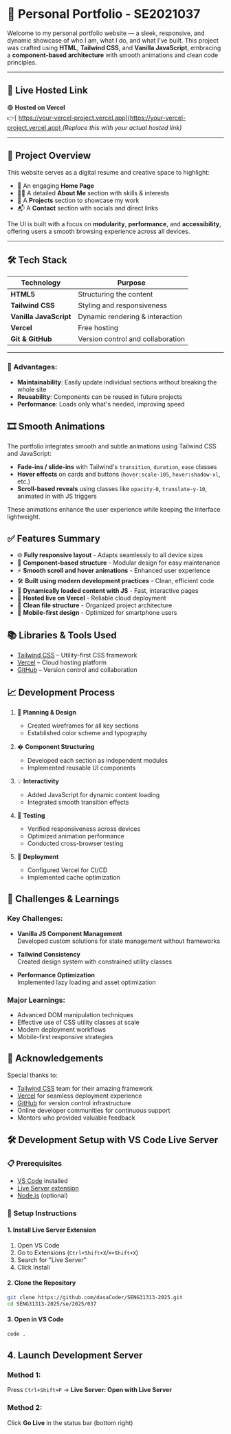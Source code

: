 # 💼 Personal Portfolio - SE2021037

Welcome to my personal portfolio website — a sleek, responsive, and dynamic showcase of who I am, what I do, and what I’ve built. This project was crafted using **HTML**, **Tailwind CSS**, and **Vanilla JavaScript**, embracing a **component-based architecture** with smooth animations and clean code principles.

---

## 🚀 Live Hosted Link
🟢 **Hosted on Vercel**  
👉[ [https://your-vercel-project.vercel.app](https://your-vercel-project.vercel.app)  ](https://seng-31313-2025-seven.vercel.app/)
*(Replace this with your actual hosted link)*

---

## 🎯 Project Overview
This website serves as a digital resume and creative space to highlight:

- 👋 An engaging **Home Page**
- 👨‍💻 A detailed **About Me** section with skills & interests
- 🧩 A **Projects** section to showcase my work
- 📬 A **Contact** section with socials and direct links

The UI is built with a focus on **modularity**, **performance**, and **accessibility**, offering users a smooth browsing experience across all devices.

---

## 🛠️ Tech Stack

| Technology | Purpose |
|------------|---------|
| **HTML5** | Structuring the content |
| **Tailwind CSS** | Styling and responsiveness |
| **Vanilla JavaScript** | Dynamic rendering & interaction |
| **Vercel** | Free hosting |
| **Git & GitHub** | Version control and collaboration |

---
### 🔄 Advantages:
- **Maintainability**: Easily update individual sections without breaking the whole site
- **Reusability**: Components can be reused in future projects
- **Performance**: Loads only what's needed, improving speed

## 🎞️ Smooth Animations
The portfolio integrates smooth and subtle animations using Tailwind CSS and JavaScript:
- **Fade-ins / slide-ins** with Tailwind's `transition`, `duration`, `ease` classes
- **Hover effects** on cards and buttons (`hover:scale-105`, `hover:shadow-xl`, etc.)
- **Scroll-based reveals** using classes like `opacity-0`, `translate-y-10`, animated in with JS triggers

These animations enhance the user experience while keeping the interface lightweight.

## ✅ Features Summary

- 🌐 **Fully responsive layout** - Adapts seamlessly to all device sizes
- 🧱 **Component-based structure** - Modular design for easy maintenance
- ⚡ **Smooth scroll and hover animations** - Enhanced user experience
- 🛠️ **Built using modern development practices** - Clean, efficient code
- 🔄 **Dynamically loaded content with JS** - Fast, interactive pages
- 🚀 **Hosted live on Vercel** - Reliable cloud deployment
- 📂 **Clean file structure** - Organized project architecture
- 📱 **Mobile-first design** - Optimized for smartphone users

## 📚 Libraries & Tools Used

- [Tailwind CSS](https://tailwindcss.com/) – Utility-first CSS framework
- [Vercel](https://vercel.com/) – Cloud hosting platform
- [GitHub](https://github.com/) – Version control and collaboration

## 📈 Development Process

1. 🎨 **Planning & Design**  
   - Created wireframes for all key sections
   - Established color scheme and typography

2. � **Component Structuring**  
   - Developed each section as independent modules
   - Implemented reusable UI components

3. 💡 **Interactivity**  
   - Added JavaScript for dynamic content loading
   - Integrated smooth transition effects

4. 🧪 **Testing**  
   - Verified responsiveness across devices
   - Optimized animation performance
   - Conducted cross-browser testing

5. 🚀 **Deployment**  
   - Configured Vercel for CI/CD
   - Implemented cache optimization

## 🧠 Challenges & Learnings

### Key Challenges:
- **Vanilla JS Component Management**  
  Developed custom solutions for state management without frameworks

- **Tailwind Consistency**  
  Created design system with constrained utility classes

- **Performance Optimization**  
  Implemented lazy loading and asset optimization

### Major Learnings:
- Advanced DOM manipulation techniques
- Effective use of CSS utility classes at scale
- Modern deployment workflows
- Mobile-first responsive strategies

## 🙌 Acknowledgements

Special thanks to:
- [Tailwind CSS](https://tailwindcss.com/) team for their amazing framework
- [Vercel](https://vercel.com/) for seamless deployment experience
- [GitHub](https://github.com/) for version control infrastructure
- Online developer communities for continuous support
- Mentors who provided valuable feedback

## 🛠️ Development Setup with VS Code Live Server

### 📋 Prerequisites
- [VS Code](https://code.visualstudio.com/) installed
- [Live Server extension](https://marketplace.visualstudio.com/items?itemName=ritwickdey.LiveServer)
- [Node.js](https://nodejs.org/) (optional)

### 🚀 Setup Instructions

#### 1. Install Live Server Extension
1. Open VS Code  
2. Go to Extensions (`Ctrl+Shift+X`/`⌘+Shift+X`)  
3. Search for "Live Server"  
4. Click Install

#### 2. Clone the Repository
```bash
git clone https://github.com/dasaCoder/SENG31313-2025.git
cd SENG31313-2025/se/2025/037
```
#### 3. Open in VS Code

```bash
code .
```
## 4. Launch Development Server

### Method 1:
Press `Ctrl+Shift+P` → **Live Server: Open with Live Server**

### Method 2:
Click **Go Live** in the status bar (bottom right)



